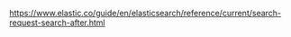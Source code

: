 

https://www.elastic.co/guide/en/elasticsearch/reference/current/search-request-search-after.html

